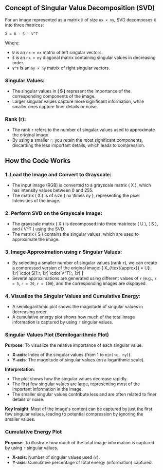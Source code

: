 ## Concept of Singular Value Decomposition (SVD)

For an image represented as a matrix `X` of size `nx × ny`, SVD decomposes `X` into three matrices:

`X = U ⋅ S ⋅ V^T`

Where:

- **`U`** is an `nx × nx` matrix of left singular vectors.
- **`S`** is an `nx × ny` diagonal matrix containing singular values in decreasing order.
- **`V^T`** is an `ny × ny` matrix of right singular vectors.

### Singular Values:
- The singular values in **\( S \)** represent the importance of the corresponding components of the image.
- Larger singular values capture more significant information, while smaller ones capture finer details or noise.

### Rank (r):
- The rank `r` refers to the number of singular values used to approximate the original image.
- By using a smaller `r`, you retain the most significant components, discarding the less important details, which leads to compression.

## How the Code Works

### 1. Load the Image and Convert to Grayscale:
- The input image (RGB) is converted to a grayscale matrix \( X \), which has intensity values between 0 and 255.
- The matrix \( X \) is of size \( nx \times ny \), representing the pixel intensities of the image.

### 2. Perform SVD on the Grayscale Image:
- The grayscale matrix \( X \) is decomposed into three matrices: \( U \), \( S \), and \( V^T \) using the SVD.
- The matrix \( S \) contains the singular values, which are used to approximate the image.

### 3. Image Approximation using `r` Singular Values:
- By selecting a smaller number of singular values (rank `r`), we can create a compressed version of the original image:
  \[
  X_{\text{approx}} = U[:, 1:r] \cdot S[1:r, 1:r] \cdot V^T[:, 1:r]
  \]
- Several approximations are generated using different values of `r` (e.g., `r = 5`, `r = 20`, `r = 100`), and the corresponding images are displayed.

### 4. Visualize the Singular Values and Cumulative Energy:
- A semilogarithmic plot shows the magnitude of singular values in decreasing order.
- A cumulative energy plot shows how much of the total image information is captured by using `r` singular values.

###  Singular Values Plot (Semilogarithmic Plot)

**Purpose**: To visualize the relative importance of each singular value.

- **X-axis**: Index of the singular values (from 1 to `min(nx, ny)`).
- **Y-axis**: The magnitude of singular values (on a logarithmic scale).

**Interpretation**:
- The plot shows how the singular values decrease rapidly.
- The first few singular values are large, representing most of the important information in the image.
- The smaller singular values contribute less and are often related to finer details or noise.

**Key Insight**: Most of the image's content can be captured by just the first few singular values, leading to potential compression by ignoring the smaller values.

###  Cumulative Energy Plot

**Purpose**: To illustrate how much of the total image information is captured by using `r` singular values.

- **X-axis**: Number of singular values used (`r`).
- **Y-axis**: Cumulative percentage of total energy (information) captured.
